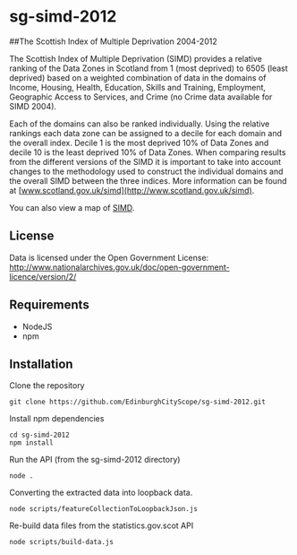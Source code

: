 # sg-simd-2012
##The Scottish Index of Multiple Deprivation 2004-2012

The Scottish Index of Multiple Deprivation (SIMD) provides a relative ranking of the Data Zones in Scotland from 1 (most deprived) to 6505 (least deprived) based on a weighted combination of data in the domains of Income, Housing, Health, Education, Skills and Training, Employment, Geographic Access to Services, and Crime (no Crime data available for SIMD 2004).

Each of the domains can also be ranked individually. Using the relative rankings each data zone can be assigned to a decile for each domain and the overall index. Decile 1 is the most deprived 10% of Data Zones and decile 10 is the least deprived 10% of Data Zones. When comparing results from the different versions of the SIMD it is important to take into account changes to the methodology used to construct the individual domains and the overall SIMD between the three indices. More information can be found at [www.scotland.gov.uk/simd](http://www.scotland.gov.uk/simd).

You can also view a map of [SIMD](http://statistics.gov.scot/slice?dataset=http%3A%2F%2Fstatistics.gov.scot%2Fdata%2Fscottish-index-multiple-deprivation&http%3A%2F%2Fpurl.org%2Flinked-data%2Fcube%23measureType=http%3A%2F%2Fstatistics.gov.scot%2Fdef%2Fmeasure-properties%2Fdecile&http%3A%2F%2Fpurl.org%2Flinked-data%2Fsdmx%2F2009%2Fdimension%23refPeriod=http%3A%2F%2Freference.data.gov.uk%2Fid%2Fyear%2F2012&http%3A%2F%2Fstatistics.gov.scot%2Fdef%2Fdimension%2FsimdDomain=http%3A%2F%2Fstatistics.gov.scot%2Fdef%2Fconcept%2Fsimd-domain%2Fsimd&tab=charts).

## License

Data is licensed under the Open Government License: http://www.nationalarchives.gov.uk/doc/open-government-licence/version/2/

## Requirements

- NodeJS
- npm

## Installation

Clone the repository

```
git clone https://github.com/EdinburghCityScope/sg-simd-2012.git
```

Install npm dependencies

```
cd sg-simd-2012
npm install
```

Run the API (from the sg-simd-2012 directory)

```
node .
```

Converting the extracted data into loopback data.

```
node scripts/featureCollectionToLoopbackJson.js
```

Re-build data files from the statistics.gov.scot API

```
node scripts/build-data.js
```
